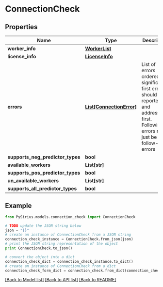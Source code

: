 # ConnectionCheck


## Properties

Name | Type | Description | Notes
------------ | ------------- | ------------- | -------------
**worker_info** | [**WorkerList**](WorkerList.md) |  | [optional] 
**license_info** | [**LicenseInfo**](LicenseInfo.md) |  | 
**errors** | [**List[ConnectionError]**](ConnectionError.md) | List of errors ordered by significance. first error should be reported and addressed first.  Following errors might just be follow-up errors | 
**supports_neg_predictor_types** | **bool** |  | 
**available_workers** | **List[str]** |  | 
**supports_pos_predictor_types** | **bool** |  | 
**un_available_workers** | **List[str]** |  | 
**supports_all_predictor_types** | **bool** |  | 

## Example

```python
from PySirius.models.connection_check import ConnectionCheck

# TODO update the JSON string below
json = "{}"
# create an instance of ConnectionCheck from a JSON string
connection_check_instance = ConnectionCheck.from_json(json)
# print the JSON string representation of the object
print ConnectionCheck.to_json()

# convert the object into a dict
connection_check_dict = connection_check_instance.to_dict()
# create an instance of ConnectionCheck from a dict
connection_check_form_dict = connection_check.from_dict(connection_check_dict)
```
[[Back to Model list]](../README.md#documentation-for-models) [[Back to API list]](../README.md#documentation-for-api-endpoints) [[Back to README]](../README.md)


